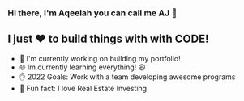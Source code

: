 ### Hi there, I'm Aqeelah you can call me AJ :wave:

## I just :heart: to build things with with CODE!

- :bug: I'm currently working on building my portfolio!
- :globe_with_meridians: Im currently learning everything! :satisfied:
- :hand: 2022 Goals: Work with a team developing awesome programs
- :city_sunset: Fun fact: I love Real Estate Investing 
